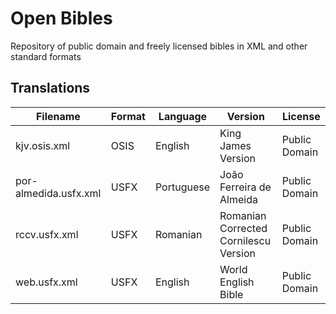 # Open Bibles

Repository of public domain and freely licensed bibles in XML and other standard formats

## Translations

| Filename              | Format | Language   | Version                               | License       |
|-----------------------|--------|------------|---------------------------------------|---------------|
| kjv.osis.xml          | OSIS   | English    | King James Version                    | Public Domain |
| por-almedida.usfx.xml | USFX   | Portuguese | João Ferreira de Almeida              | Public Domain |
| rccv.usfx.xml         | USFX   | Romanian   | Romanian Corrected Cornilescu Version | Public Domain |
| web.usfx.xml          | USFX   | English    | World English Bible                   | Public Domain |
